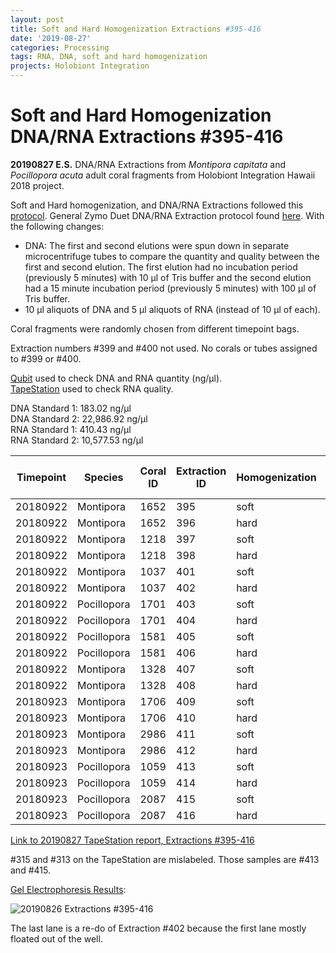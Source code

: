 ```yaml
---
layout: post
title: Soft and Hard Homogenization Extractions #395-416
date: '2019-08-27'
categories: Processing
tags: RNA, DNA, soft and hard homogenization
projects: Holobiont Integration
---
```


# Soft and Hard Homogenization DNA/RNA Extractions #395-416

**20190827 E.S.**
DNA/RNA Extractions from *Montipora capitata* and *Pocillopora acuta* adult coral fragments from Holobiont Integration Hawaii 2018 project.  

Soft and Hard homogenization, and DNA/RNA Extractions followed this [protocol](https://github.com/emmastrand/EmmaStrand_Notebook/blob/master/_posts/2019-06-05-Soft-and-Hard-Homogenization-Protocol.md). General Zymo Duet DNA/RNA Extraction protocol found [here](https://github.com/emmastrand/EmmaStrand_Notebook/blob/master/_posts/2019-05-31-Zymo-Duet-RNA-DNA-Extraction-Protocol.md). With the following changes:  
- DNA: The first and second elutions were spun down in separate microcentrifuge tubes to compare the quantity and quality between the first and second elution. The first elution had no incubation period (previously 5 minutes) with 10 μl of Tris buffer and the second elution had a 15 minute incubation period (previously 5 minutes) with 100 μl of Tris buffer.  
- 10 μl aliquots of DNA and 5 μl aliquots of RNA (instead of 10 μl of each).    

Coral fragments were randomly chosen from different timepoint bags.

Extraction numbers #399 and #400 not used. No corals or tubes assigned to #399 or #400.  

[Qubit](https://github.com/emmastrand/EmmaStrand_Notebook/blob/master/_posts/2019-05-31-Qubit-Protocol.md) used to check DNA and RNA quantity (ng/μl).  
[TapeStation](https://github.com/emmastrand/EmmaStrand_Notebook/blob/master/_posts/2019-05-31-TapeStation-Protocol.md) used to check RNA quality.

DNA Standard 1: 183.02 ng/μl  
DNA Standard 2: 22,986.92 ng/μl  
RNA Standard 1: 410.43 ng/μl  
RNA Standard 2: 10,577.53 ng/μl

| Timepoint | Species     | Coral ID | Extraction ID | Homogenization | DNA Reading 1 | DNA Reading 2 | Average DNA ng/μl | RNA Reading 1 | RNA Reading 2 | Average RNA ng/μl | RIN |
|-----------|-------------|----------|---------------|----------------|---------------|---------------|-------------------|---------------|---------------|-------------------|-----|
| 20180922  | Montipora   | 1652     | 395           | soft           | 23.4          | 23.4          | 23.4              | 29.6          | 29.6          | 29.6              | 9.1 |
| 20180922  | Montipora   | 1652     | 396           | hard           | 7.4           | 7.38          | 7.39              | 18.8          | 18.8          | 18.8              | NA  |
| 20180922  | Montipora   | 1218     | 397           | soft           | 19.6          | 19.5          | 19.55             | 30.6          | 30.6          | 30.6              | 9.1 |
| 20180922  | Montipora   | 1218     | 398           | hard           | 13.4          | 13.4          | 13.4              | 15.2          | 15.4          | 15.3              | NA  |
| 20180922  | Montipora   | 1037     | 401           | soft           | 18.9          | 18.9          | 18.9              | 14.4          | 14.4          | 14.4              | 8.3 |
| 20180922  | Montipora   | 1037     | 402           | hard           | 9.38          | 9.34          | 9.36              | 11            | 11            | 11                | NA  |
| 20180922  | Pocillopora | 1701     | 403           | soft           | 107           | 107           | 107               | 109           | 110           | 109.5             | 8.7 |
| 20180922  | Pocillopora | 1701     | 404           | hard           | 34.2          | 34.2          | 34.2              | 77            | 77            | 77                | NA  |
| 20180922  | Pocillopora | 1581     | 405           | soft           | 43.2          | 43.2          | 43.2              | 70.8          | 70.8          | 70.8              | 8.8 |
| 20180922  | Pocillopora | 1581     | 406           | hard           | 37.2          | 37.2          | 37.2              | 52.2          | 52.2          | 52.2              | NA  |
| 20180922  | Montipora   | 1328     | 407           | soft           | 24.2          | 22.8          | 23.5              | 27.2          | 27            | 27.1              | 9.1 |
| 20180922  | Montipora   | 1328     | 408           | hard           | 13.7          | 13.7          | 13.7              | 19.8          | 19.8          | 19.8              | NA  |
| 20180923  | Montipora   | 1706     | 409           | soft           | 12            | 12            | 12                | 14.4          | 14.4          | 14.4              | 8.8 |
| 20180923  | Montipora   | 1706     | 410           | hard           | 10.7          | 11            | 10.85             | 12.2          | 12.2          | 12.2              | NA  |
| 20180923  | Montipora   | 2986     | 411           | soft           | 17.9          | 17.8          | 17.85             | 10            | 10            | 10                | **  |
| 20180923  | Montipora   | 2986     | 412           | hard           | 10.3          | 10.2          | 10.25             | 11.6          | 11.8          | 11.7              | NA  |
| 20180923  | Pocillopora | 1059     | 413           | soft           | 27            | 27            | 27                | 73.2          | 73.2          | 73.2              | 9.2 |
| 20180923  | Pocillopora | 1059     | 414           | hard           | 25.2          | 25.2          | 25.2              | 48            | 48            | 48                | NA  |
| 20180923  | Pocillopora | 2087     | 415           | soft           | 50.6          | 50.4          | 50.5              | 80.6          | 80.6          | 80.6              | 8.9 |
| 20180923  | Pocillopora | 2087     | 416           | hard           | 35.4          | 35.2          | 35.3              | 70.8          | 70.8          | 70.8              | NA  |


[Link to 20190827 TapeStation report, Extractions #395-416](https://github.com/emmastrand/EmmaStrand_Notebook/blob/master/TapeStation/2019-08-28%20-%2014.41.31.pdf)

#315 and #313 on the TapeStation are mislabeled. Those samples are #413 and #415.

[Gel Electrophoresis Results](https://github.com/emmastrand/EmmaStrand_Notebook/blob/master/_posts/2019-07-16-Gel-Electrophoresis-Protocol.md):

![20190826 Extractions #395-416](https://github.com/emmastrand/EmmaStrand_Notebook/blob/master/images/20190827.jpg?raw=true)

The last lane is a re-do of Extraction #402 because the first lane mostly floated out of the well. 
